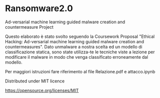 # Ransomware2.0
Ad-versarial machine learning guided malware creation and countermeasure Project

Questo elaborato è stato svolto seguendo la Coursework Proposal "Ethical Hacking: Ad-versarial machine learning guided malware creation and countermeasures".  Dato unmalware a nostra scelta ed un modello di classificazione statica, sono state utilizza-te le tecniche viste a lezione per modificare il malware in modo che venga classificato erroneamente dal modello.

Per maggiori istruzioni fare riferimento al file Relazione.pdf e attacco.ipynb

Distributed under MIT licence

https://opensource.org/licenses/MIT
